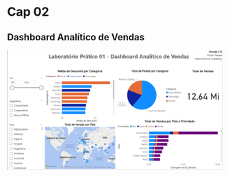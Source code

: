 # Cap 02

## Dashboard Analítico de Vendas

![dashboard of chap 02](./img/dash-cap-02.png "dashboard of chap 02")

